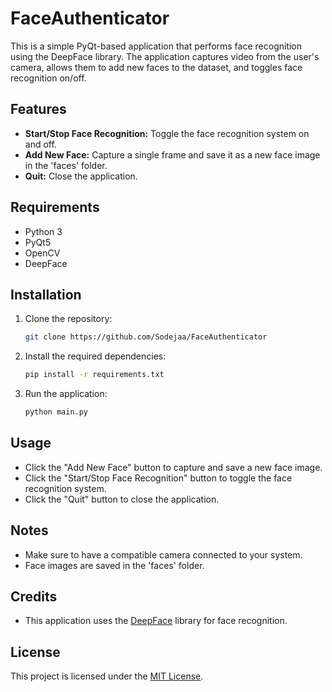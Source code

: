 # FaceAuthenticator

This is a simple PyQt-based application that performs face recognition using the DeepFace library. The application captures video from the user's camera, allows them to add new faces to the dataset, and toggles face recognition on/off.

## Features

- **Start/Stop Face Recognition:** Toggle the face recognition system on and off.
- **Add New Face:** Capture a single frame and save it as a new face image in the 'faces' folder.
- **Quit:** Close the application.

## Requirements

- Python 3
- PyQt5
- OpenCV
- DeepFace

## Installation

1. Clone the repository:

    ```bash
    git clone https://github.com/Sodejaa/FaceAuthenticator
    ```

2. Install the required dependencies:

    ```bash
    pip install -r requirements.txt
    ```

3. Run the application:

    ```bash
    python main.py
    ```

## Usage

- Click the "Add New Face" button to capture and save a new face image.
- Click the "Start/Stop Face Recognition" button to toggle the face recognition system.
- Click the "Quit" button to close the application.

## Notes

- Make sure to have a compatible camera connected to your system.
- Face images are saved in the 'faces' folder.

## Credits

- This application uses the [DeepFace](https://github.com/serengil/deepface) library for face recognition.

## License

This project is licensed under the [MIT License](LICENSE).

